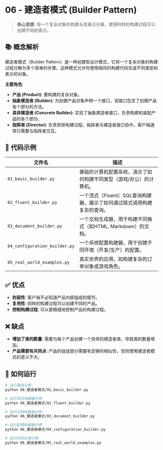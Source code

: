 # 06 - 建造者模式 (Builder Pattern)

> **核心思想**: 将一个复杂对象的构建与其表示分离，使得同样的构建过程可以创建不同的表示。

## 📚 概念解析

建造者模式（Builder Pattern）是一种创建型设计模式，它将一个复杂对象的构建过程分解为多个简单的步骤。这种模式允许你使用相同的构建代码生成不同类型和表示的对象。

**主要角色**:
- **产品 (Product)**: 要构建的复杂对象。
- **抽象建造者 (Builder)**: 为创建产品对象声明一个接口，该接口包含了创建产品各个部分的方法。
- **具体建造者 (Concrete Builder)**: 实现了抽象建造者接口，负责构建和装配产品的各个部分。
- **指挥者 (Director)**: 负责安排构建过程。指挥者与建造者接口协作，客户端通常只需要与指挥者交互。

## 📂 代码示例

| 文件名                        | 描述                                                           |
| ----------------------------- | -------------------------------------------------------------- |
| `01_basic_builder.py`         | 基础的计算机配置系统，演示了如何构建不同类型（游戏/办公）的计算机。 |
| `02_fluent_builder.py`        | 一个流式（Fluent）SQL查询构建器，展示了如何通过链式调用构建复杂的查询。 |
| `03_document_builder.py`      | 一个文档生成器，用于构建不同格式（如HTML, Markdown）的文档。     |
| `04_configuration_builder.py` | 一个系统配置构建器，用于创建不同环境（开发/生产）的配置。     |
| `05_real_world_examples.py`   | 真实世界的应用，如构建复杂的订单对象或游戏角色。               |

## ✅ 优点

- **封装性**: 客户端不必知道产品内部组成的细节。
- **复用性**: 同样的构建过程可以创建不同的产品。
- **控制构建过程**: 可以更精细地控制产品的构建过程。

## ❌ 缺点

- **增加了类的数量**: 需要为每个产品创建一个具体的建造者类，导致类的数量增加。
- **产品需要有共同点**: 产品的组成部分需要有足够的相似性，否则使用建造者模式的意义不大。

## 🚀 如何运行

```bash
# 运行基础示例
python 06_建造者模式/01_basic_builder.py

# 运行流式构建器示例
python 06_建造者模式/02_fluent_builder.py

# 运行文档构建器示例
python 06_建造者模式/03_document_builder.py

# 运行配置构建器示例
python 06_建造者模式/04_configuration_builder.py

# 运行实际应用示例
python 06_建造者模式/05_real_world_examples.py
```

